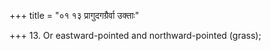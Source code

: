 +++
title = "०१ १३ प्रागुदगग्रैर्वा उक्ताः"

+++
13. Or eastward-pointed and northward-pointed (grass);
